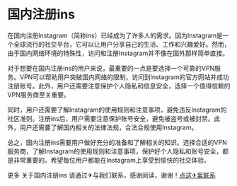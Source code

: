 # 国内注册ins

在国内注册Instagram（简称ins）已经成为了许多人的需求。因为Instagram是一个全球流行的社交平台，它可以让用户分享自己的生活、工作和兴趣爱好。然而，由于国内网络环境的特殊性，访问和注册Instagram并不像在国外那样简单直接。

对于想要在国内注册ins的用户来说，最重要的一点是要选择一个可靠的VPN服务。VPN可以帮助用户突破国内网络的限制，访问到Instagram的官方网站并成功注册账号。此外，用户还需要注意保护个人隐私和信息安全，选择一个值得信赖的VPN服务商至关重要。

同时，用户还需要了解Instagram的使用规则和注意事项，避免违反Instagram的社区准则。注册ins后，用户需要注意保护账号安全，避免被盗号或被封禁。此外，用户还需要了解国内相关的法律法规，合法合规使用Instagram。

总之，国内注册ins需要用户做好充分的准备和了解相关的知识。选择合适的VPN服务商，了解Instagram的使用规则和注意事项，保护好个人隐私和账号安全，都是非常重要的。希望每位用户都能在Instagram上享受到愉快的社交体验。

更多 关于国内注册ins 请通过✈与我们联系，感谢阅读，谢谢！[点这✈里联系](https://1.k02.cc)